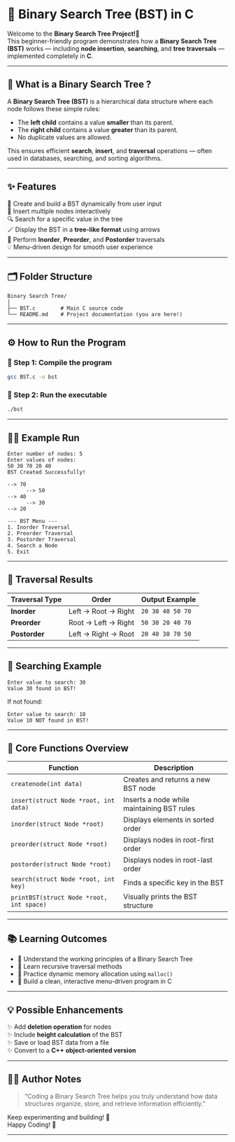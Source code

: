 # 🌳 Binary Search Tree (BST) in C

Welcome to the **Binary Search Tree Project!**🌱  
This beginner-friendly program demonstrates how a **Binary Search Tree (BST)** works — including **node insertion**, **searching**, and **tree traversals** — implemented completely in **C**.  

---

## 🧠 What is a Binary Search Tree ?

A **Binary Search Tree (BST)** is a hierarchical data structure where each node follows these simple rules:
- The **left child** contains a value **smaller** than its parent.  
- The **right child** contains a value **greater** than its parent.  
- No duplicate values are allowed.  

This ensures efficient **search**, **insert**, and **traversal** operations — often used in databases, searching, and sorting algorithms.  

---

## ✨ Features

🎯 Create and build a BST dynamically from user input  
🌿 Insert multiple nodes interactively  
🔍 Search for a specific value in the tree  
🪄 Display the BST in a **tree-like format** using arrows  
🔁 Perform **Inorder**, **Preorder**, and **Postorder** traversals  
💡 Menu-driven design for smooth user experience  

---

## 🗂 Folder Structure

```
Binary Search Tree/
│
├── BST.c        # Main C source code
└── README.md    # Project documentation (you are here!)
```

---

## ⚙️ How to Run the Program

### 🔹 Step 1: Compile the program
```bash
gcc BST.c -o bst
```

### 🔹 Step 2: Run the executable
```bash
./bst
```

---

## 🧍‍♂️ Example Run

```
Enter number of nodes: 5
Enter values of nodes:
50 30 70 20 40
BST Created Successfully!

--> 70
      --> 50
--> 40
      --> 30
--> 20

--- BST Menu ---
1. Inorder Traversal
2. Preorder Traversal
3. Postorder Traversal
4. Search a Node
5. Exit
```

---

## 🌳 Traversal Results

| Traversal Type | Order | Output Example |
|----------------|-------|----------------|
| **Inorder** | Left → Root → Right | `20 30 40 50 70` |
| **Preorder** | Root → Left → Right | `50 30 20 40 70` |
| **Postorder** | Left → Right → Root | `20 40 30 70 50` |

---

## 🔎 Searching Example

```
Enter value to search: 30
Value 30 found in BST!
```

If not found:
```
Enter value to search: 10
Value 10 NOT found in BST!
```

---

## 🧩 Core Functions Overview

| Function | Description |
|-----------|--------------|
| `createnode(int data)` | Creates and returns a new BST node |
| `insert(struct Node *root, int data)` | Inserts a node while maintaining BST rules |
| `inorder(struct Node *root)` | Displays elements in sorted order |
| `preorder(struct Node *root)` | Displays nodes in root-first order |
| `postorder(struct Node *root)` | Displays nodes in root-last order |
| `search(struct Node *root, int key)` | Finds a specific key in the BST |
| `printBST(struct Node *root, int space)` | Visually prints the BST structure |

---

## 📚 Learning Outcomes

- 🌱 Understand the working principles of a Binary Search Tree  
- 🔁 Learn recursive traversal methods  
- 💾 Practice dynamic memory allocation using `malloc()`  
- 🧭 Build a clean, interactive menu-driven program in C  

---

## 💡 Possible Enhancements

✨ Add **deletion operation** for nodes  
✨ Include **height calculation** of the BST  
✨ Save or load BST data from a file  
✨ Convert to a **C++ object-oriented version**  

---

## 👨‍💻 Author Notes

> “Coding a Binary Search Tree helps you truly understand how data structures organize, store, and retrieve information efficiently.”

Keep experimenting and building! 🚀  
Happy Coding! 💚

---

